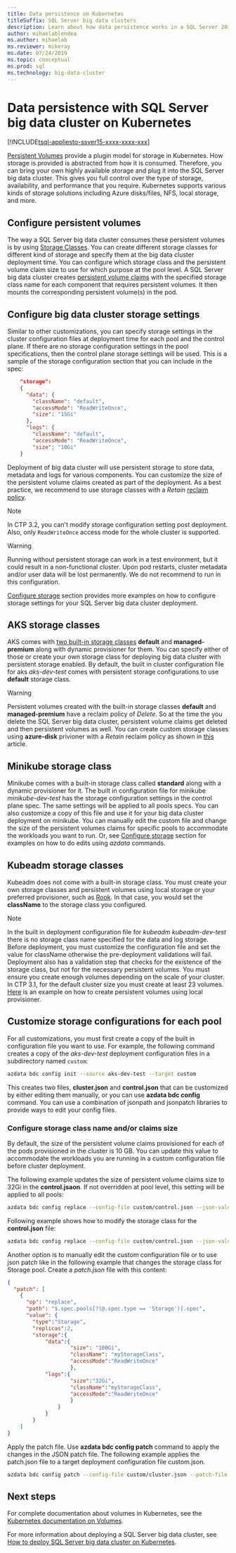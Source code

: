 ```yaml
---
title: Data persistence on Kubernetes
titleSuffix: SQL Server big data clusters
description: Learn about how data persistence works in a SQL Server 2019 big data cluster.
author: mihaelablendea 
ms.author: mihaelab
ms.reviewer: mikeray
ms.date: 07/24/2019
ms.topic: conceptual
ms.prod: sql
ms.technology: big-data-cluster
---
```


# Data persistence with SQL Server big data cluster on Kubernetes

[!INCLUDE[tsql-appliesto-ssver15-xxxx-xxxx-xxx](../includes/tsql-appliesto-ssver15-xxxx-xxxx-xxx.md)]

[Persistent Volumes](https://kubernetes.io/docs/concepts/storage/persistent-volumes/) provide a plugin model for storage in Kubernetes. How storage is provided is abstracted from how it is consumed. Therefore, you can bring your own highly available storage and plug it into the SQL Server big data cluster. This gives you full control over the type of storage, availability, and performance that you require. Kubernetes supports various kinds of storage solutions including Azure disks/files, NFS, local storage, and more.

## Configure persistent volumes

The way a SQL Server big data cluster consumes these persistent volumes is by using [Storage Classes](https://kubernetes.io/docs/concepts/storage/storage-classes/). You can create different storage classes for different kind of storage and specify them at the big data cluster deployment time. You can configure which storage class and the persistent volume claim size to use for which purpose at the pool level. A SQL Server big data cluster creates [persistent volume claims](https://kubernetes.io/docs/concepts/storage/persistent-volumes/#persistentvolumeclaims) with the specified storage class name for each component that requires persistent volumes. It then mounts the corresponding persistent volume(s) in the pod. 

## Configure big data cluster storage settings

Similar to other customizations, you can specify storage settings in the cluster configuration files at deployment time for each pool and the control plane. If there are no storage configuration settings in the pool specifications, then the control plane storage settings will be used. This is a sample of the storage configuration section that you can include in the spec:

```json
    "storage": 
    {
      "data": {
        "className": "default",
        "accessMode": "ReadWriteOnce",
        "size": "15Gi"
      },
      "logs": {
        "className": "default",
        "accessMode": "ReadWriteOnce",
        "size": "10Gi"
    }
```

Deployment of big data cluster will use persistent storage to store data, metadata and logs for various components. You can customize the size of the persistent volume claims created as part of the deployment. As a best practice, we recommend to use storage classes with a *Retain* [reclaim policy](https://kubernetes.io/docs/concepts/storage/storage-classes/#reclaim-policy).

> [!NOTE]
> In CTP 3.2, you can't modify storage configuration setting post deployment. Also, only `ReadWriteOnce` access mode for the whole cluster is supported.

> [!WARNING]
> Running without persistent storage can work in a test environment, but it could result in a non-functional cluster. Upon pod restarts, cluster metadata and/or user data will be lost permanently. We do not recommend to run in this configuration. 

[Configure storage](#config-samples) section provides more examples on how to configure storage settings for your SQL Server big data cluster deployment.

## AKS storage classes

AKS comes with [two built-in storage classes](https://docs.microsoft.com/azure/aks/azure-disks-dynamic-pv) **default** and **managed-premium** along with dynamic provisioner for them. You can specify either of those or create your own storage class  for deploying big data cluster with persistent storage enabled. By default, the built in cluster configuration file for aks *aks-dev-test* comes with persistent storage configurations to use **default** storage class.

> [!WARNING]
> Persistent volumes created with the built-in storage classes **default** and **managed-premium** have a reclaim policy of *Delete*. So at the time the you delete the SQL Server big data cluster, persistent volume claims get deleted and then persistent volumes as well. You can create custom storage classes using **azure-disk** privioner with a *Retain* reclaim policy as shown in  [this](https://docs.microsoft.com/azure/aks/concepts-storage#storage-classes) article.


## Minikube storage class

Minikube comes with a built-in storage class called **standard** along with a dynamic provisioner for it. The built in configuration file for minikube *minikube-dev-test* has the storage configuration settings in the control plane spec. The same settings will be applied to all pools specs. You can also customize a copy of this file and use it for your big data cluster deployment on minikube. You can manually edit the custom file and change the size of the persistent volumes claims for specific pools to accommodate the workloads you want to run. Or, see [Configure storage](#config-samples) section for examples on how to do edits using *azdata* commands.

## Kubeadm storage classes

Kubeadm does not come with a built-in storage class. You must create your own storage classes and persistent volumes using local storage or your preferred provisioner, such as [Rook](https://github.com/rook/rook). In that case, you would set the **className** to the storage class you configured. 

> [!NOTE]
>  In the built in deployment configuration file for *kubeadm kubeadm-dev-test* there is no storage class name specified for the data and log storage. Before deployment, you must customize the configuration file and set the value for className otherwise the pre-deployment validations will fail. Deployment also has a validation step that checks for the existence of the storage class, but not for the necessary persistent volumes. You must ensure you create enough volumes depending on the scale of your cluster. In CTP 3.1, for the default cluster size you must create at least 23 volumes. [Here](https://github.com/Microsoft/sql-server-samples/tree/master/samples/features/sql-big-data-cluster/deployment/kubeadm/ubuntu) is an example on how to create persistent volumes using local provisioner.


## Customize storage configurations for each pool

For all customizations, you must first create a copy of the built in configuration file you want to use. For example, the following command creates a copy of the *aks-dev-test* deployment configuration files in a subdirectory named `custom`:

```bash
azdata bdc config init --source aks-dev-test --target custom
```

This creates two files, **cluster.json** and **control.json** that can be customized by either editing them manually, or you can use **azdata bdc config** command. You can use a combination of jsonpath and jsonpatch libraries to provide ways to edit your config files.


### <a id="config-samples"></a> Configure storage class name and/or claims size

By default, the size of the persistent volume claims provisioned for each of the pods provisioned in the cluster is 10 GB. You can update this value to accommodate the workloads you are running in a custom configuration file before cluster deployment.

The following example updates the size of persistent volume claims size to 32Gi in the **control.jsaon**. If not overridden at pool level, this setting will be applied to all pools:

```bash
azdata bdc config replace --config-file custom/control.json --json-values "$.spec.storage.data.size=100Gi"
```

Following example shows how to modify the storage class for the **control.json** file:

```bash
azdata bdc config replace --config-file custom/control.json --json-values "$.spec.storage.data.className=<yourStorageClassName>"
```

Another option is to manually edit the custom configuration file or to use json patch like in the following example that changes the storage class for Storage pool. Create a *patch.json* file with this content:

```json
{
  "patch": [
    {
      "op": "replace",
      "path": "$.spec.pools[?(@.spec.type == 'Storage')].spec",
      "value": {
        "type":"Storage",
        "replicas":2,
        "storage":{
            "data":{
                    "size": "100Gi",
                    "className": "myStorageClass",
                    "accessMode":"ReadWriteOnce"
                    },
            "logs":{
                    "size":"32Gi",
                    "className":"myStorageClass",
                    "accessMode":"ReadWriteOnce"
                    }
                }
            }
        }
    ]
}
```

Apply the patch file. Use **azdata bdc config patch** command to apply the changes in the JSON patch file. The following example applies the patch.json file to a target deployment configuration file custom.json.

```bash
azdata bdc config patch --config-file custom/cluster.json --patch-file ./patch.json
```

## Next steps

For complete documentation about volumes in Kubernetes, see the [Kubernetes documentation on Volumes](https://kubernetes.io/docs/concepts/storage/volumes/).

For more information about deploying a SQL Server big data cluster, see [How to deploy SQL Server big data cluster on Kubernetes](deployment-guidance.md).

